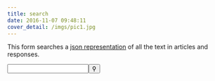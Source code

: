 ```yaml
---
title: search
date: 2016-11-07 09:48:11
cover_detail: /imgs/pic1.jpg
---
```


This form searches a [json representation](/tipuesearch/tipuesearch_content.json) of all the text in articles and responses.

<form>
<div class="tipue_search_group">
<input type="text" name="q" id="tipue_search_input" pattern=".{3,}" title="At least 3 characters" required><button type="submit" class="tipue_search_button"><div class="tipue_search_icon">&#9906;</div></button>
</div>
</form>

